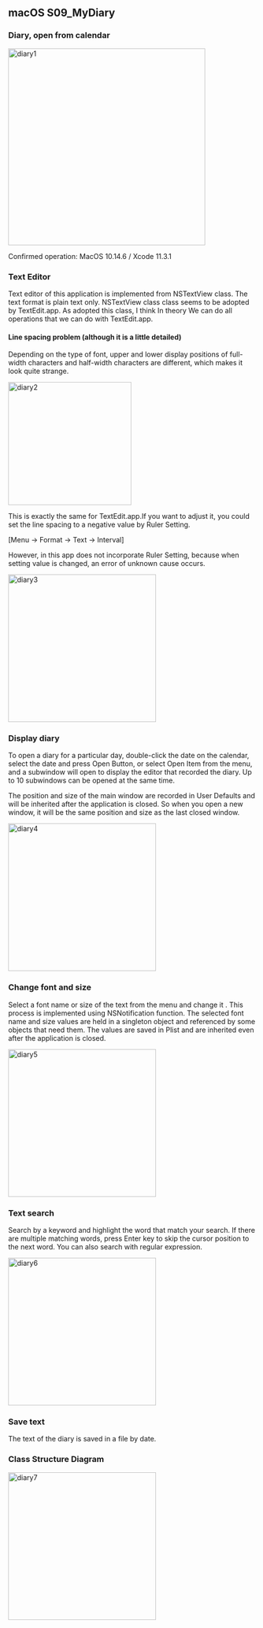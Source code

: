 ## macOS S09_MyDiary

### Diary, open from calendar

<img src="http://mikomokaru.sakura.ne.jp/data/B25/diary1.png" alt="diary1" title="diary1" width="400">




Confirmed operation: MacOS 10.14.6 / Xcode 11.3.1


### Text Editor
Text editor of this application is implemented from NSTextView class. The text format is plain text only. NSTextView class class seems to be adopted by TextEdit.app. As adopted this class, I think In theory We can do all operations that we can do with TextEdit.app.

#### Line spacing problem (although it is a little detailed)
Depending on the type of font, upper and lower display positions of full-width characters and half-width characters are different, which makes it look quite strange.

<img src="http://mikomokaru.sakura.ne.jp/data/B25/diary2.png" alt="diary2" title="diary2" width="250">

This is exactly the same for TextEdit.app.If you want to adjust it, you could set the line spacing to a negative value by Ruler Setting.

[Menu → Format → Text → Interval]

However, in this app does not incorporate Ruler Setting, because when setting value is changed, an error of unknown cause occurs.


<img src="http://mikomokaru.sakura.ne.jp/data/B25/diary3.png" alt="diary3" title="diary3" width="300">


### Display diary
To open a diary for a particular day, double-click the date on the calendar, select the date and press Open Button, or select Open Item from the menu, and a subwindow will open to display the editor that recorded the diary. Up to 10 subwindows can be opened at the same time.

The position and size of the main window are recorded in User Defaults and will be inherited after the application is closed. So when you open a new window, it will be the same position and size as the last closed window.

<img src="http://mikomokaru.sakura.ne.jp/data/B25/diary4.png" alt="diary4" title="diary4" width="300">

### Change font and size
Select a font name or size of the text from the menu and change it . This process is implemented using NSNotification function. The selected font name and size values are held in a singleton object and referenced by some objects that need them. The values are saved in Plist and are inherited even after the application is closed.

<img src="http://mikomokaru.sakura.ne.jp/data/B25/diary5.png" alt="diary5" title="diary5" width="300">

### Text search
Search by a keyword and highlight the word that match your search. If there are multiple matching words, press Enter key to skip the cursor position to the next word. You can also search with regular expression.

<img src="http://mikomokaru.sakura.ne.jp/data/B25/diary6.png" alt="diary6" title="diary6" width="300">

### Save text
The text of the diary is saved in a file by date.

### Class Structure Diagram

<img src="http://mikomokaru.sakura.ne.jp/data/B25/diary7.png" alt="diary7" title="diary7" width="300">
